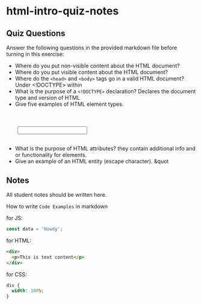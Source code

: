 # html-intro-quiz-notes

## Quiz Questions

Answer the following questions in the provided markdown file before turning in this exercise:

- Where do you put non-visible content about the HTML document?
  <head>
- Where do you put visible content about the HTML document?
  <body>
- Where do the `<head>` and `<body>` tags go in a valid HTML document?
  Under <!DOCTYPE> within <html></html>
- What is the purpose of a `<!DOCTYPE>` declaration?
  Declares the document type and version of HTML
- Give five examples of HTML element types.
  <h1> <p> <img> <input> <body>
- What is the purpose of HTML attributes?
  they contain additional info and or functionality for elements.
- Give an example of an HTML entity (escape character).
  &quot

## Notes

All student notes should be written here.

How to write `Code Examples` in markdown

for JS:

```js
const data = 'Howdy';
```

for HTML:

```html
<div>
  <p>This is text content</p>
</div>
```

for CSS:

```css
div {
  width: 100%;
}
```
